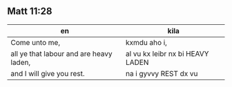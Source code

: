 ## Matt 11:28

en | kila
--- | ---
Come unto me, | kxmdu aho i,
all ye that labour and are heavy laden, | al vu kx leibr nx bi HEAVY LADEN
and I will give you rest. | na i gyvvy REST dx vu
